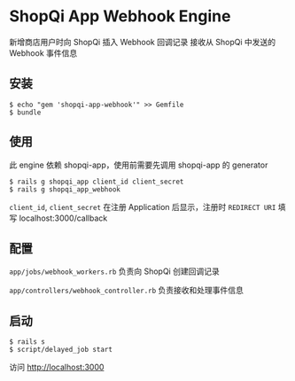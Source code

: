 # ShopQi App Webhook Engine

新增商店用户时向 ShopQi 插入 Webhook 回调记录
接收从 ShopQi 中发送的 Webhook 事件信息

## 安装

    $ echo "gem 'shopqi-app-webhook'" >> Gemfile
    $ bundle

## 使用

此 engine 依赖 shopqi-app，使用前需要先调用 shopqi-app 的 generator

    $ rails g shopqi_app client_id client_secret
    $ rails g shopqi_app_webhook

`client_id`, `client_secret` 在注册 Application 后显示，注册时 `REDIRECT URI` 填写 localhost:3000/callback

## 配置

`app/jobs/webhook_workers.rb` 负责向 ShopQi 创建回调记录

`app/controllers/webhook_controller.rb` 负责接收和处理事件信息

## 启动

    $ rails s
    $ script/delayed_job start

访问 [http://localhost:3000](http://localhost:3000)
